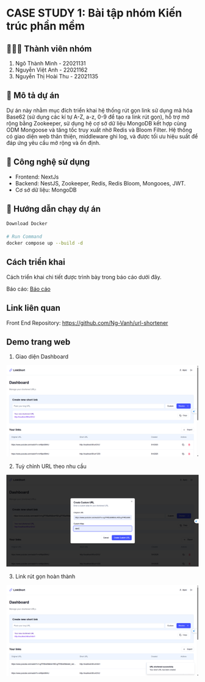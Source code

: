 # CASE STUDY 1: Bài tập nhóm Kiến trúc phần mềm

## 🧑‍🤝‍🧑 Thành viên nhóm

1. Ngô Thành Minh - 22021131 
2. Nguyễn Việt Anh - 22021162
3. Nguyễn Thị Hoài Thu - 22021135

## 📌 Mô tả dự án

Dự án này nhằm mục đích triển khai hệ thống rút gọn link sử dụng mã hóa Base62 (sử dụng các kí tự A-Z, a-z, 0-9 để tạo ra link rút gọn), hỗ trợ mở rộng bằng Zookeeper, sử dụng hệ cơ sở dữ liệu MongoDB kết hợp cùng ODM Mongoose và tăng tốc truy xuất nhờ Redis và Bloom Filter. Hệ thống có giao diện web thân thiện, middleware ghi log, và được tối ưu hiệu suất để đáp ứng yêu cầu mở rộng và ổn định.

## 🚀 Công nghệ sử dụng

- Frontend: NextJs
- Backend: NestJS, Zookeeper, Redis, Redis Bloom, Mongooes, JWT.
- Cơ sở dữ liệu: MongoDB

## 📝 Hướng dẫn chạy dự án

```bash
Download Docker

# Run Command
docker compose up --build -d

```

## Cách triển khai

Cách triển khai chi tiết được trình bày trong báo cáo dưới đây.

Báo cáo: [Báo cáo](https://drive.google.com/file/d/1lQ2i6yCbkzinb4crpFuIkFeWHLt4qOhx/view)

## Link liên quan

Front End Repository: https://github.com/Ng-Vanh/url-shortener

## Demo trang web
1. Giao diện Dashboard

![Dashboard](./images/screen_short_1.png)

2. Tuỳ chỉnh URL theo nhu cầu

![Customize](./images/screen_short_2.png)

3. Link rút gọn hoàn thành

![Done](./images/screen_short_3.png)



